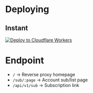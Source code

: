 # Deploying

## Instant

[![Deploy to Cloudflare Workers](https://deploy.workers.cloudflare.com/button)](https://deploy.workers.cloudflare.com/?url=https://github.com/dioxine/nautica)

# Endpoint

- `/` -> Reverse proxy homepage
- `/sub/:page` ->  Account sub/list page
- `/api/v1/sub` -> Subscription link

